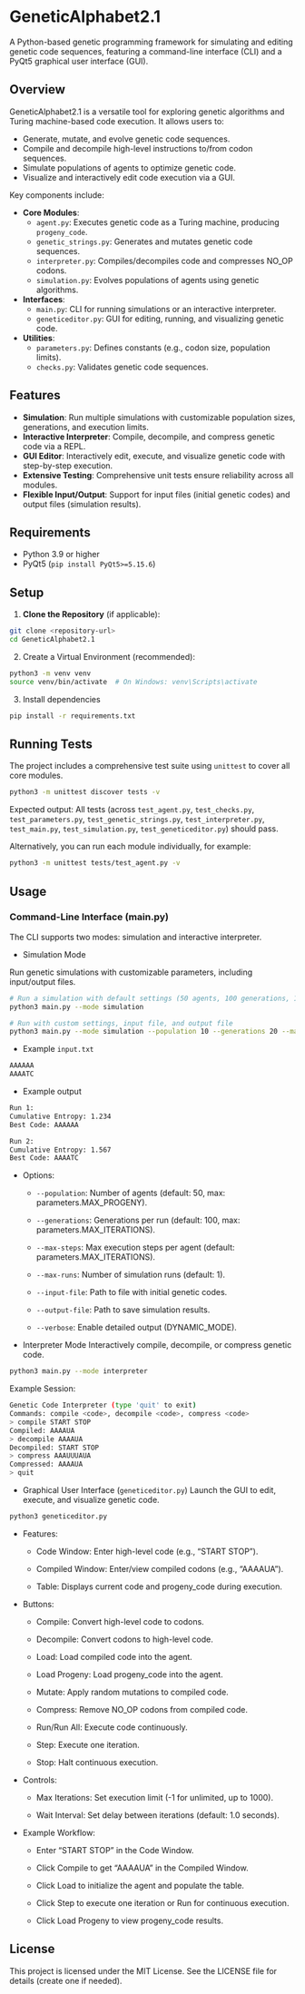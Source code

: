 # GeneticAlphabet2.1

A Python-based genetic programming framework for simulating and editing genetic code sequences, featuring a command-line interface (CLI) and a PyQt5 graphical user interface (GUI).

## Overview

GeneticAlphabet2.1 is a versatile tool for exploring genetic algorithms and Turing machine-based code execution. It allows users to:
- Generate, mutate, and evolve genetic code sequences.
- Compile and decompile high-level instructions to/from codon sequences.
- Simulate populations of agents to optimize genetic code.
- Visualize and interactively edit code execution via a GUI.

Key components include:
- **Core Modules**:
  - `agent.py`: Executes genetic code as a Turing machine, producing `progeny_code`.
  - `genetic_strings.py`: Generates and mutates genetic code sequences.
  - `interpreter.py`: Compiles/decompiles code and compresses NO_OP codons.
  - `simulation.py`: Evolves populations of agents using genetic algorithms.
- **Interfaces**:
  - `main.py`: CLI for running simulations or an interactive interpreter.
  - `geneticeditor.py`: GUI for editing, running, and visualizing genetic code.
- **Utilities**:
  - `parameters.py`: Defines constants (e.g., codon size, population limits).
  - `checks.py`: Validates genetic code sequences.

## Features

- **Simulation**: Run multiple simulations with customizable population sizes, generations, and execution limits.
- **Interactive Interpreter**: Compile, decompile, and compress genetic code via a REPL.
- **GUI Editor**: Interactively edit, execute, and visualize genetic code with step-by-step execution.
- **Extensive Testing**: Comprehensive unit tests ensure reliability across all modules.
- **Flexible Input/Output**: Support for input files (initial genetic codes) and output files (simulation results).

## Requirements

- Python 3.9 or higher
- PyQt5 (`pip install PyQt5>=5.15.6`)

## Setup

1. **Clone the Repository** (if applicable):
```bash
git clone <repository-url>
cd GeneticAlphabet2.1
```

2. Create a Virtual Environment (recommended):
```bash
python3 -m venv venv
source venv/bin/activate  # On Windows: venv\Scripts\activate
```

3. Install dependencies
```bash
pip install -r requirements.txt
```

## Running Tests
The project includes a comprehensive test suite using `unittest` to cover all core modules.

```bash
python3 -m unittest discover tests -v
```

Expected output: All tests (across `test_agent.py`, `test_checks.py`, `test_parameters.py`, `test_genetic_strings.py`, `test_interpreter.py`, `test_main.py`, `test_simulation.py`, `test_geneticeditor.py`) should pass.

Alternatively, you can run each module individually, for example:

```bash
python3 -m unittest tests/test_agent.py -v
```

## Usage
### Command-Line Interface (main.py)
The CLI supports two modes: simulation and interactive interpreter.

* Simulation Mode

Run genetic simulations with customizable parameters, including input/output files.

```bash
# Run a simulation with default settings (50 agents, 100 generations, 1 run)
python3 main.py --mode simulation

# Run with custom settings, input file, and output file
python3 main.py --mode simulation --population 10 --generations 20 --max-steps 200 --max-runs 2 --input-file input.txt --output-file results.txt --verbose
```

* Example `input.txt`

```bash
AAAAAA
AAAATC
```

* Example output

```bash
Run 1:
Cumulative Entropy: 1.234
Best Code: AAAAAA

Run 2:
Cumulative Entropy: 1.567
Best Code: AAAATC
```

* Options:
  * `--population`: Number of agents (default: 50, max: parameters.MAX_PROGENY).

  * `--generations`: Generations per run (default: 100, max: parameters.MAX_ITERATIONS).

  * `--max-steps`: Max execution steps per agent (default: parameters.MAX_ITERATIONS).

  * `--max-runs`: Number of simulation runs (default: 1).

  * `--input-file`: Path to file with initial genetic codes.

  * `--output-file`: Path to save simulation results.

  * `--verbose`: Enable detailed output (DYNAMIC_MODE).

* Interpreter Mode
Interactively compile, decompile, or compress genetic code.

```bash
python3 main.py --mode interpreter
```

Example Session:

```bash
Genetic Code Interpreter (type 'quit' to exit)
Commands: compile <code>, decompile <code>, compress <code>
> compile START STOP
Compiled: AAAAUA
> decompile AAAAUA
Decompiled: START STOP
> compress AAAUUUAUA
Compressed: AAAAUA
> quit
```

* Graphical User Interface (`geneticeditor.py`)
Launch the GUI to edit, execute, and visualize genetic code.

```bash
python3 geneticeditor.py
```

- Features:
  - Code Window: Enter high-level code (e.g., “START STOP”).

  - Compiled Window: Enter/view compiled codons (e.g., “AAAAUA”).

  - Table: Displays current code and progeny_code during execution.

- Buttons:
  - Compile: Convert high-level code to codons.

  - Decompile: Convert codons to high-level code.

  - Load: Load compiled code into the agent.

  - Load Progeny: Load progeny_code into the agent.

  - Mutate: Apply random mutations to compiled code.

  - Compress: Remove NO_OP codons from compiled code.

  - Run/Run All: Execute code continuously.

  - Step: Execute one iteration.

  - Stop: Halt continuous execution.

- Controls:
  - Max Iterations: Set execution limit (-1 for unlimited, up to 1000).

  - Wait Interval: Set delay between iterations (default: 1.0 seconds).

- Example Workflow:
  - Enter “START STOP” in the Code Window.

  - Click Compile to get “AAAAUA” in the Compiled Window.

  - Click Load to initialize the agent and populate the table.

  - Click Step to execute one iteration or Run for continuous execution.

  - Click Load Progeny to view progeny_code results.

## License
This project is licensed under the MIT License. See the LICENSE file for details (create one if needed).
